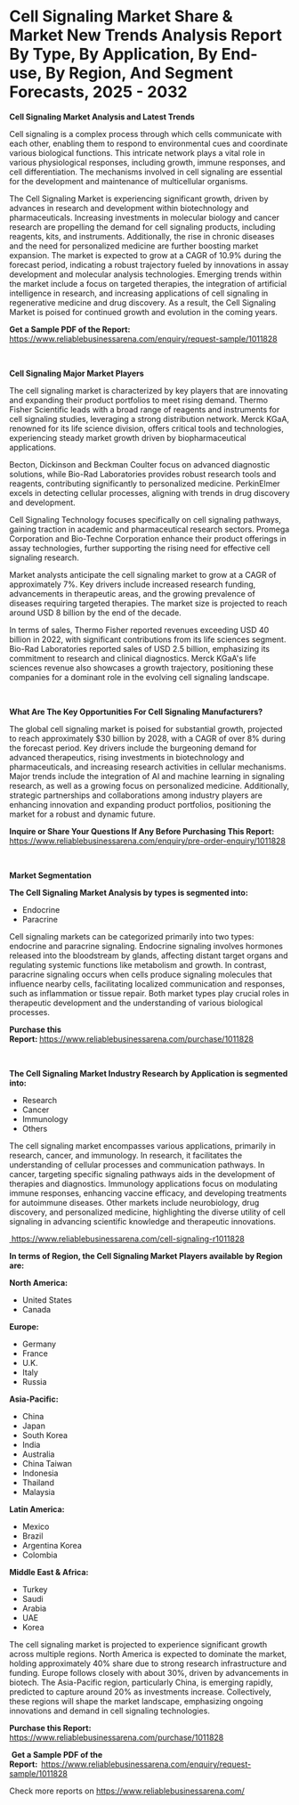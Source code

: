 <p><h1>Cell Signaling Market Share & Market New Trends Analysis Report By Type, By Application, By End-use, By Region, And Segment Forecasts, 2025 - 2032</h1></p><p><strong>Cell Signaling Market Analysis and Latest Trends</strong></p>
<p><p>Cell signaling is a complex process through which cells communicate with each other, enabling them to respond to environmental cues and coordinate various biological functions. This intricate network plays a vital role in various physiological responses, including growth, immune responses, and cell differentiation. The mechanisms involved in cell signaling are essential for the development and maintenance of multicellular organisms.</p><p>The Cell Signaling Market is experiencing significant growth, driven by advances in research and development within biotechnology and pharmaceuticals. Increasing investments in molecular biology and cancer research are propelling the demand for cell signaling products, including reagents, kits, and instruments. Additionally, the rise in chronic diseases and the need for personalized medicine are further boosting market expansion. The market is expected to grow at a CAGR of 10.9% during the forecast period, indicating a robust trajectory fueled by innovations in assay development and molecular analysis technologies. Emerging trends within the market include a focus on targeted therapies, the integration of artificial intelligence in research, and increasing applications of cell signaling in regenerative medicine and drug discovery. As a result, the Cell Signaling Market is poised for continued growth and evolution in the coming years.</p></p>
<p><strong>Get a Sample PDF of the Report:&nbsp;</strong> <a href="https://www.reliablebusinessarena.com/enquiry/request-sample/1011828?utm_campaign=2133&utm_medium=2&utm_source=Github&utm_content=ia&utm_term=06032025&utm_id=cell-signaling">https://www.reliablebusinessarena.com/enquiry/request-sample/1011828</a></p>
<p>&nbsp;</p>
<p><strong>Cell Signaling Major Market Players</strong></p>
<p><p>The cell signaling market is characterized by key players that are innovating and expanding their product portfolios to meet rising demand. Thermo Fisher Scientific leads with a broad range of reagents and instruments for cell signaling studies, leveraging a strong distribution network. Merck KGaA, renowned for its life science division, offers critical tools and technologies, experiencing steady market growth driven by biopharmaceutical applications.</p><p>Becton, Dickinson and Beckman Coulter focus on advanced diagnostic solutions, while Bio-Rad Laboratories provides robust research tools and reagents, contributing significantly to personalized medicine. PerkinElmer excels in detecting cellular processes, aligning with trends in drug discovery and development.</p><p>Cell Signaling Technology focuses specifically on cell signaling pathways, gaining traction in academic and pharmaceutical research sectors. Promega Corporation and Bio-Techne Corporation enhance their product offerings in assay technologies, further supporting the rising need for effective cell signaling research.</p><p>Market analysts anticipate the cell signaling market to grow at a CAGR of approximately 7%. Key drivers include increased research funding, advancements in therapeutic areas, and the growing prevalence of diseases requiring targeted therapies. The market size is projected to reach around USD 8 billion by the end of the decade.</p><p>In terms of sales, Thermo Fisher reported revenues exceeding USD 40 billion in 2022, with significant contributions from its life sciences segment. Bio-Rad Laboratories reported sales of USD 2.5 billion, emphasizing its commitment to research and clinical diagnostics. Merck KGaA's life sciences revenue also showcases a growth trajectory, positioning these companies for a dominant role in the evolving cell signaling landscape.</p></p>
<p>&nbsp;</p>
<p><strong>What Are The Key Opportunities For Cell Signaling Manufacturers?</strong></p>
<p><p>The global cell signaling market is poised for substantial growth, projected to reach approximately $30 billion by 2028, with a CAGR of over 8% during the forecast period. Key drivers include the burgeoning demand for advanced therapeutics, rising investments in biotechnology and pharmaceuticals, and increasing research activities in cellular mechanisms. Major trends include the integration of AI and machine learning in signaling research, as well as a growing focus on personalized medicine. Additionally, strategic partnerships and collaborations among industry players are enhancing innovation and expanding product portfolios, positioning the market for a robust and dynamic future.</p></p>
<p><strong>Inquire or Share Your Questions If Any Before Purchasing This Report:</strong> <a href="https://www.reliablebusinessarena.com/enquiry/pre-order-enquiry/1011828?utm_campaign=2133&utm_medium=2&utm_source=Github&utm_content=ia&utm_term=06032025&utm_id=cell-signaling">https://www.reliablebusinessarena.com/enquiry/pre-order-enquiry/1011828</a></p>
<p>&nbsp;</p>
<p><strong>Market Segmentation</strong></p>
<p><strong>The Cell Signaling Market Analysis by types is segmented into:</strong></p>
<p><ul><li>Endocrine</li><li>Paracrine</li></ul></p>
<p><p>Cell signaling markets can be categorized primarily into two types: endocrine and paracrine signaling. Endocrine signaling involves hormones released into the bloodstream by glands, affecting distant target organs and regulating systemic functions like metabolism and growth. In contrast, paracrine signaling occurs when cells produce signaling molecules that influence nearby cells, facilitating localized communication and responses, such as inflammation or tissue repair. Both market types play crucial roles in therapeutic development and the understanding of various biological processes.</p></p>
<p><strong>Purchase this Report:&nbsp;</strong><a href="https://www.reliablebusinessarena.com/purchase/1011828?utm_campaign=2133&utm_medium=2&utm_source=Github&utm_content=ia&utm_term=06032025&utm_id=cell-signaling">https://www.reliablebusinessarena.com/purchase/1011828</a></p>
<p>&nbsp;</p>
<p><strong>The Cell Signaling Market Industry Research by Application is segmented into:</strong></p>
<p><ul><li>Research</li><li>Cancer</li><li>Immunology</li><li>Others</li></ul></p>
<p><p>The cell signaling market encompasses various applications, primarily in research, cancer, and immunology. In research, it facilitates the understanding of cellular processes and communication pathways. In cancer, targeting specific signaling pathways aids in the development of therapies and diagnostics. Immunology applications focus on modulating immune responses, enhancing vaccine efficacy, and developing treatments for autoimmune diseases. Other markets include neurobiology, drug discovery, and personalized medicine, highlighting the diverse utility of cell signaling in advancing scientific knowledge and therapeutic innovations.</p></p>
<p><a href="https://www.reliablebusinessarena.com/cell-signaling-r1011828?utm_campaign=2133&utm_medium=2&utm_source=Github&utm_content=ia&utm_term=06032025&utm_id=cell-signaling">&nbsp;https://www.reliablebusinessarena.com/cell-signaling-r1011828</a></p>
<p><strong>In terms of Region, the Cell Signaling Market Players available by Region are:</strong></p>
<p>
    <p> <strong> North America: </strong>
        <ul>
            <li>United States</li>
            <li>Canada</li>
        </ul>
        </p> 
    <p> <strong> Europe: </strong>
        <ul>
            <li>Germany</li>
            <li>France</li>
            <li>U.K.</li>
            <li>Italy</li>
            <li>Russia</li>
        </ul>
        </p> 
    <p> <strong> Asia-Pacific: </strong>
        <ul>
            <li>China</li>
            <li>Japan</li>
            <li>South Korea</li>
            <li>India</li>
            <li>Australia</li>
            <li>China Taiwan</li>
            <li>Indonesia</li>
            <li>Thailand</li>
            <li>Malaysia</li>
        </ul>
        </p> 
    <p> <strong> Latin America: </strong>
        <ul>
            <li>Mexico</li>
            <li>Brazil</li>
            <li>Argentina Korea</li>
            <li>Colombia</li>
        </ul>
        </p> 
    <p> <strong> Middle East & Africa: </strong>
        <ul>
            <li>Turkey</li>
            <li>Saudi</li>
            <li>Arabia</li>
            <li>UAE</li>
            <li>Korea</li>
        </ul>
    </p>
    </p>
<p><p>The cell signaling market is projected to experience significant growth across multiple regions. North America is expected to dominate the market, holding approximately 40% share due to strong research infrastructure and funding. Europe follows closely with about 30%, driven by advancements in biotech. The Asia-Pacific region, particularly China, is emerging rapidly, predicted to capture around 20% as investments increase. Collectively, these regions will shape the market landscape, emphasizing ongoing innovations and demand in cell signaling technologies.</p></p>
<p><strong>Purchase this Report: </strong><a href="https://www.reliablebusinessarena.com/purchase/1011828?utm_campaign=2133&utm_medium=2&utm_source=Github&utm_content=ia&utm_term=06032025&utm_id=cell-signaling">https://www.reliablebusinessarena.com/purchase/1011828</a></p>
<p>&nbsp;<strong>Get a Sample PDF of the Report:&nbsp;&nbsp;</strong><a href="https://www.reliablebusinessarena.com/enquiry/request-sample/1011828?utm_campaign=2133&utm_medium=2&utm_source=Github&utm_content=ia&utm_term=06032025&utm_id=cell-signaling">https://www.reliablebusinessarena.com/enquiry/request-sample/1011828</a></p>
<p><strong></strong></p>
<p>Check more reports on <a href="https://www.reliablebusinessarena.com/?utm_campaign=2133&utm_medium=2&utm_source=Github&utm_content=ia&utm_term=06032025&utm_id=cell-signaling">https://www.reliablebusinessarena.com/</a></p>